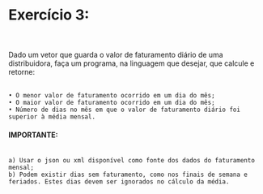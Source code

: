 # Exercício 3: <br><br>

Dado um vetor que guarda o valor de faturamento diário de uma distribuidora, faça um programa, na linguagem que desejar, que calcule e retorne: <br><br>

	• O menor valor de faturamento ocorrido em um dia do mês; 
	• O maior valor de faturamento ocorrido em um dia do mês; 
	• Número de dias no mês em que o valor de faturamento diário foi superior à média mensal. 

#### **IMPORTANTE:** <br><br>

	a) Usar o json ou xml disponível como fonte dos dados do faturamento mensal; 
	b) Podem existir dias sem faturamento, como nos finais de semana e feriados. Estes dias devem ser ignorados no cálculo da média.
